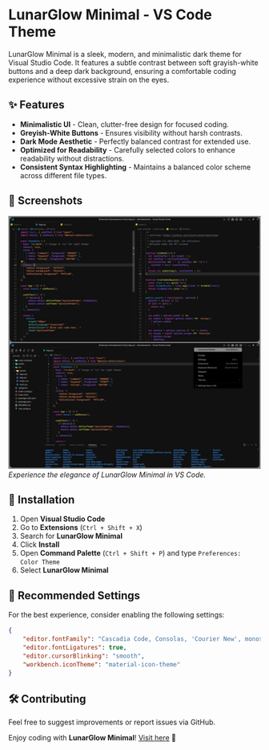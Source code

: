 # LunarGlow Minimal - VS Code Theme

LunarGlow Minimal is a sleek, modern, and minimalistic dark theme for Visual Studio Code. It features a subtle contrast between soft grayish-white buttons and a deep dark background, ensuring a comfortable coding experience without excessive strain on the eyes.

## ✨ Features
- **Minimalistic UI** - Clean, clutter-free design for focused coding.
- **Greyish-White Buttons** - Ensures visibility without harsh contrasts.
- **Dark Mode Aesthetic** - Perfectly balanced contrast for extended use.
- **Optimized for Readability** - Carefully selected colors to enhance readability without distractions.
- **Consistent Syntax Highlighting** - Maintains a balanced color scheme across different file types.

## 📸 Screenshots
![LunarGlow Minimal Preview](assets/screenshot1.jpg)  
*Experience the elegance of LunarGlow Minimal in VS Code.*

## 🔧 Installation
1. Open **Visual Studio Code**
2. Go to **Extensions** (`Ctrl + Shift + X`)
3. Search for **LunarGlow Minimal**
4. Click **Install**
5. Open **Command Palette** (`Ctrl + Shift + P`) and type `Preferences: Color Theme`
6. Select **LunarGlow Minimal**

## 🚀 Recommended Settings
For the best experience, consider enabling the following settings:
```json
{
    "editor.fontFamily": "Cascadia Code, Consolas, 'Courier New', monospace",
    "editor.fontLigatures": true,
    "editor.cursorBlinking": "smooth",
    "workbench.iconTheme": "material-icon-theme"
}
```

## 🛠 Contributing
Feel free to suggest improvements or report issues via GitHub.

<!-- ## 📜 License
This theme is released under the [MIT License](LICENSE). -->

Enjoy coding with **LunarGlow Minimal**! [Visit here](https://marketplace.visualstudio.com/items?itemName=AnujKulal.lunarglow-minimal) 🚀

